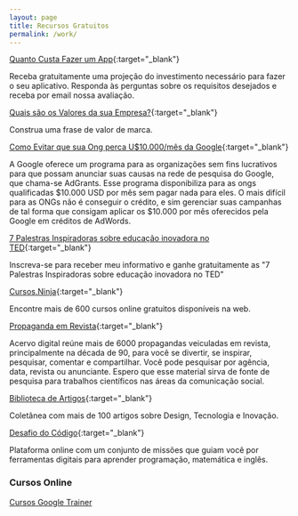 ```yaml
---
layout: page
title: Recursos Gratuitos
permalink: /work/
---
```



[Quanto Custa Fazer um App](http://soraianovaes.com/vcnagoogle/quantocustaapp.html){:target="_blank"} 

Receba gratuitamente uma projeção do investimento necessário para fazer o seu aplicativo. Responda às perguntas sobre os requisitos desejados e receba por email nossa avaliação.

[Quais são os Valores da sua Empresa?](http://soraianovaes.com/vcnagoogle/#valores){:target="_blank"} 

Construa uma frase de valor de marca.

[Como Evitar que sua Ong perca U$10.000/mês da Google](http://ctm.org.br/ebook/adgrants.php){:target="_blank"} 

A Google oferece um programa para as organizações sem fins lucrativos para que possam anunciar suas causas na rede de pesquisa do Google, que chama-se AdGrants. Esse programa disponibiliza para as ongs qualificadas $10.000 USD por mês sem pagar nada para eles.  O mais difícil para as ONGs não é conseguir o crédito, e sim gerenciar suas campanhas de tal forma que consigam aplicar os $10.000 por mês oferecidos pela Google em créditos de AdWords.

[7 Palestras Inspiradoras sobre educação inovadora no TED](http://soraianovaes.com/#ted){:target="_blank"}

Inscreva-se para receber meu informativo e ganhe gratuitamente as "7 Palestras Inspiradoras sobre educação inovadora no TED"

[Cursos.Ninja](http://cursos.ninja/brasil-cursos/cursos_estados/Cidade_Brasil/#cursos){:target="_blank"} 

Encontre mais de 600 cursos online gratuitos disponíveis na web.

[Propaganda em Revista](http://propagandaemrevista.com.br/){:target="_blank"} 

Acervo digital reúne mais de 6000 propagandas veiculadas em revista, principalmente na década de 90, para você se divertir, se inspirar, pesquisar, comentar e compartilhar. Você pode pesquisar por agência, data, revista ou anunciante. Espero que esse material sirva de fonte de pesquisa para trabalhos científicos nas áreas da comunicação social.

[Biblioteca de Artigos](http://soraianovaes.com/inovacaoedesign/biblioteca/){:target="_blank"} 

Coletânea com mais de 100 artigos sobre Design, Tecnologia e Inovação.

[Desafio do Código](http://www.desafiodocodigo.com.br/){:target="_blank"} 

Plataforma online com um conjunto de missões que guiam você por ferramentas digitais para aprender programação, matemática e inglês.

### Cursos Online

[Cursos Google Trainer](/cursos/)
